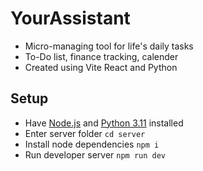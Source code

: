 # YourAssistant
- Micro-managing tool for life's daily tasks
- To-Do list, finance tracking, calender
- Created using Vite React and Python

## Setup
- Have [Node.js](https://nodejs.org/en/download) and [Python 3.11](https://www.python.org/downloads/release/python-3110/) installed
- Enter server folder ```cd server```
- Install node dependencies ```npm i```
- Run developer server ```npm run dev```

